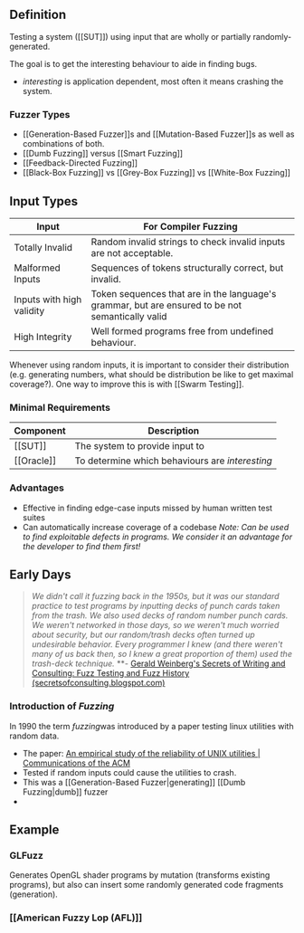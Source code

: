 ## Definition
Testing a system ([[SUT]]) using input that are wholly or partially randomly-generated.

The goal is to get the interesting behaviour to aide in finding bugs.
- *interesting* is application dependent, most often it means crashing the system.
### Fuzzer Types
- [[Generation-Based Fuzzer]]s and [[Mutation-Based Fuzzer]]s as well as combinations of both.
- [[Dumb Fuzzing]] versus [[Smart Fuzzing]]
- [[Feedback-Directed Fuzzing]]
- [[Black-Box Fuzzing]] vs [[Grey-Box Fuzzing]] vs [[White-Box Fuzzing]]
## Input Types
| Input | For Compiler Fuzzing |
| ---- | ---- |
| Totally Invalid | Random invalid strings to check invalid inputs are not acceptable. |
| Malformed Inputs | Sequences of tokens structurally correct, but invalid. |
| Inputs with high validity | Token sequences that are in the language's grammar, but are ensured to be not semantically valid |
| High Integrity | Well formed programs free from undefined behaviour. |
Whenever using random inputs, it is important to consider their distribution (e.g. generating numbers, what should be distribution be like to get maximal coverage?). One way to improve this is with [[Swarm Testing]].
### Minimal Requirements
| Component | Description |
| ---- | ---- |
| [[SUT]] | The system to provide input to |
| [[Oracle]] | To determine which behaviours are *interesting* |
### Advantages
- Effective in finding edge-case inputs missed by human written test suites
- Can automatically increase coverage of a codebase
*Note: Can be used to find exploitable defects in programs. We consider it an advantage for the developer to find them first!*
## Early Days
> *_We didn't call it fuzzing back in the 1950s, but it was our standard practice to test programs by inputting decks of punch cards taken from the trash. We also used decks of random number punch cards. We weren't networked in those days, so we weren't much worried about security, but our random/trash decks often turned up undesirable behavior. Every programmer I knew (and there weren't many of us back then, so I knew a great proportion of them) used the trash-deck technique._*
>  **- [Gerald Weinberg's Secrets of Writing and Consulting: Fuzz Testing and Fuzz History (secretsofconsulting.blogspot.com)](http://secretsofconsulting.blogspot.com/2017/02/fuzz-testing-and-fuzz-history.html)

### Introduction of *Fuzzing*
In 1990 the term *fuzzing*was introduced by a paper testing linux utilities with random data.
- The paper: [An empirical study of the reliability of UNIX utilities | Communications of the ACM](https://dl.acm.org/doi/10.1145/96267.96279)
- Tested if random inputs could cause the utilities to crash.
- This was a [[Generation-Based Fuzzer|generating]] [[Dumb Fuzzing|dumb]] fuzzer
- 


## Example
### GLFuzz
Generates OpenGL shader programs by mutation (transforms existing programs), but also can insert some  randomly generated code fragments (generation).
### [[American Fuzzy Lop (AFL)]]